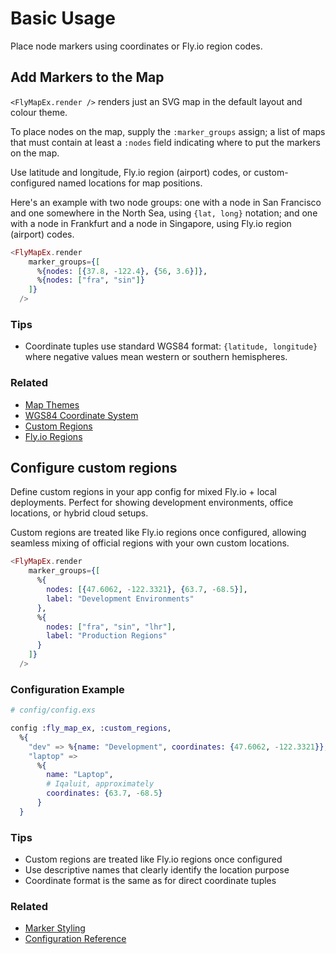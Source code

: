 # Basic Usage

Place node markers using coordinates or Fly.io region codes.

## Add Markers to the Map
`<FlyMapEx.render />` renders just an SVG map in the default layout and colour theme.

To place nodes on the map, supply the `:marker_groups` assign; a list of maps that must contain at least a `:nodes` field indicating where to put the markers on the map.

Use latitude and longitude, Fly.io region (airport) codes, or custom-configured named locations for map positions.

Here's an example with two node groups: one with a node in San Francisco and one somewhere in the North Sea, using `{lat, long}` notation; and one with a node in Frankfurt and a node in Singapore, using Fly.io region (airport) codes.

```heex
<FlyMapEx.render
    marker_groups={[
      %{nodes: [{37.8, -122.4}, {56, 3.6}]},
      %{nodes: ["fra", "sin"]}
    ]}
  />
```
### Tips
- Coordinate tuples use standard WGS84 format: `{latitude, longitude}` where negative values mean western or southern hemispheres.
### Related
- [Map Themes](theming.md)
- [WGS84 Coordinate System](https://en.wikipedia.org/wiki/World_Geodetic_System)
- [Custom Regions](#custom_regions)
- [Fly.io Regions](https://fly.io/docs/reference/regions/)
## Configure custom regions
Define custom regions in your app config for mixed Fly.io + local deployments. Perfect for showing development environments, office locations, or hybrid cloud setups.

Custom regions are treated like Fly.io regions once configured, allowing seamless mixing of official regions with your own custom locations.

```heex
<FlyMapEx.render
    marker_groups={[
      %{
        nodes: [{47.6062, -122.3321}, {63.7, -68.5}],
        label: "Development Environments"
      },
      %{
        nodes: ["fra", "sin", "lhr"],
        label: "Production Regions"
      }
    ]}
  />
```
### Configuration Example
```elixir
# config/config.exs

config :fly_map_ex, :custom_regions,
  %{
    "dev" => %{name: "Development", coordinates: {47.6062, -122.3321}},
    "laptop" =>
      %{
        name: "Laptop",
        # Iqaluit, approximately
        coordinates: {63.7, -68.5}
      }
  }
```
### Tips
- Custom regions are treated like Fly.io regions once configured
- Use descriptive names that clearly identify the location purpose
- Coordinate format is the same as for direct coordinate tuples
### Related
- [Marker Styling](marker_styling.md)
- [Configuration Reference](theming.md#configuration)